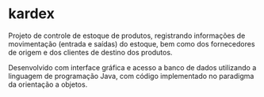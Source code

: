 # kardex

Projeto de controle de estoque de produtos, registrando 
informações de movimentação (entrada e saídas) do estoque, bem como dos fornecedores de origem e dos 
clientes de destino dos produtos.

Desenvolvido com interface gráfica e acesso a banco de dados utilizando a linguagem de programação Java, com código 
implementado no paradigma da orientação a objetos.

